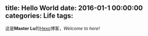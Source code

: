 title: Hello World
date: 2016-01-1 00:00:00
categories: Life
tags:
---
这是**Master Lu**的[Hexo](http://hexo.io/)博客，*Welcome to here!*
